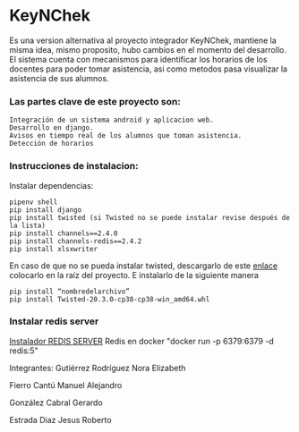 # KeyNChek

Es una version alternativa al proyecto integrador KeyNChek, mantiene la misma idea, mismo proposito, hubo cambios en el momento del desarrollo.
El sistema cuenta con mecanismos para identificar los horarios de los docentes para poder tomar asistencia, asi como metodos pasa visualizar la asistencia de sus alumnos.

### Las partes clave de este proyecto son:
```
Integración de un sistema android y aplicacion web.
Desarrollo en django.
Avisos en tiempo real de los alumnos que toman asistencia.
Detección de horarios
```

### Instrucciones de instalacion:
Instalar dependencias:
```
pipenv shell
pip install django
pip install twisted (si Twisted no se puede instalar revise después de la lista)
pip install channels==2.4.0
pip install channels-redis==2.4.2
pip install xlsxwriter
```

En caso de que no se pueda instalar twisted, descargarlo de este [enlace](https://pypi.org/project/Twisted/#filesy) colocarlo en la raíz del proyecto.
E instalarlo de la siguiente manera
```
pip install “nombredelarchivo”
pip install Twisted-20.3.0-cp38-cp38-win_amd64.whl
```

### Instalar redis server
[Instalador REDIS SERVER](https://github.com/microsoftarchive/redis/releases/tag/win-3.2.100)
Redis en docker "docker run -p 6379:6379 -d redis:5"

Integrantes:
Gutiérrez Rodríguez Nora Elizabeth

Fierro Cantú Manuel Alejandro

González Cabral Gerardo

Estrada Diaz Jesus Roberto

